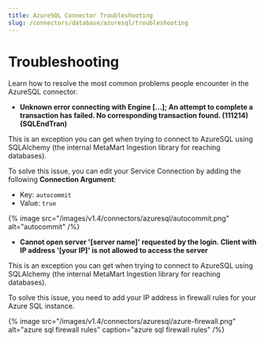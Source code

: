 ```yaml
---
title: AzureSQL Connector Troubleshooting
slug: /connectors/database/azuresql/troubleshooting
---
```


# Troubleshooting

Learn how to resolve the most common problems people encounter in the AzureSQL connector.

* **Unknown error connecting with Engine [...]; An attempt to complete a transaction has failed. No corresponding transaction found. (111214) (SQLEndTran)**

This is an exception you can get when trying to connect to AzureSQL using SQLAlchemy (the internal MetaMart Ingestion
library for reaching databases).

To solve this issue, you can edit your Service Connection by adding the following **Connection Argument**:
- Key: `autocommit`
- Value: `true`

{% image
src="/images/v1.4/connectors/azuresql/autocommit.png"
alt="autocommit" /%}


 
* **Cannot open server '[server name]' requested by the login. Client with IP address '[your IP]' is not allowed to access the server**

This is an exception you can get when trying to connect to AzureSQL using SQLAlchemy (the internal MetaMart Ingestion library for reaching databases).


To solve this issue, you need to add your IP address in firewall rules for your Azure SQL instance.

{% image
src="/images/v1.4/connectors/azuresql/azure-firewall.png"
alt="azure sql firewall rules"
caption="azure sql firewall rules" /%}

